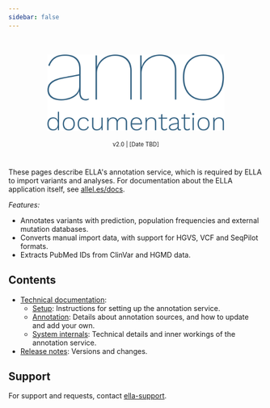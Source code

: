```yaml
---
sidebar: false
---
```


<div style="text-align: center;padding-bottom: 5%;">
	<div style="padding-top: 7%;">
		<img width="350px;" src="./anno-docs_blue.svg">
	</div>
	<br>
	<div style="font-size: 80%;">v2.0 | [Date TBD]</div>
</div>

These pages describe ELLA's annotation service, which is required by ELLA to import variants and analyses. For documentation about the ELLA application itself, see [allel.es/docs](http://allel.es/docs).

*Features:* 
- Annotates variants with prediction, population frequencies and external mutation databases.
- Converts manual import data, with support for HGVS, VCF and SeqPilot formats.
- Extracts PubMed IDs from ClinVar and HGMD data.

## Contents

- [Technical documentation](/technical/): 
	- [Setup](/technical/setup.md): Instructions for setting up the annotation service.
	- [Annotation](/technical/annotation.md): Details about annotation sources, and how to update and add your own. 
	- [System internals](/technical/sysinternals.md): Technical details and inner workings of the annotation service. 
- [Release notes](/releasenotes/): Versions and changes.


## Support

For support and requests, contact [ella-support](ma&#105;lt&#111;&#58;&#101;%6&#67;la&#37;2&#68;s&#117;pport&#64;m&#101;&#100;i&#115;&#105;&#110;&#46;%75i%&#54;F&#46;n%&#54;F).


